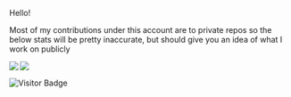 Hello!

Most of my contributions under this account are to private repos so the below stats will be pretty inaccurate, but should give you an idea of what I work on publicly

<img align="left" src="https://github-readme-stats.vercel.app/api?username=alicekaerast&show_icons=true&count_private=true&theme=tokyonight" />
<img src="https://github-readme-stats.vercel.app/api/top-langs/?username=alicekaerast&layout=compact&count_private=true&theme=tokyonight" />

![Visitor Badge](https://visitor-badge.laobi.icu/badge?page_id=alicekaerast.alicekaerast)
